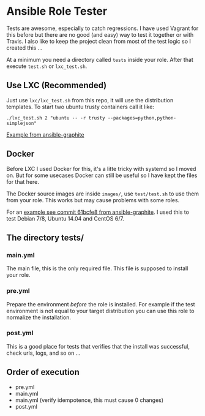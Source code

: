 # Ansible Role Tester

Tests are awesome, especially to catch regressions. I have used Vagrant for this before but there are no good (and easy) way to test it together or with Travis. I also like to keep the project clean from most of the test logic so I created this ...

At a minimum you need a directory called `tests` inside your role. After that execute `test.sh` or `lxc_test.sh`.

## Use LXC (Recommended)

Just use `lxc/lxc_test.sh` from this repo, it will use the distribution templates. To start two ubuntu trusty containers call it like:

```
./lxc_test.sh 2 "ubuntu -- -r trusty --packages=python,python-simplejson"
```

[Example from ansible-graphite](https://github.com/nsg/ansible-graphite/blob/master/.travis.yml)

## Docker

Before LXC I used Docker for this, it's a litte tricky with systemd so I moved on. But for some usecases Docker can still be useful so I have kept the files for that here.

The Docker source images are inside `images/`, use `test/test.sh` to use them from your role. This works but may cause problems with some roles.

For an [example see commit 61bcfe8 from ansible-graphite](https://github.com/nsg/ansible-graphite/blob/61bcfe8db8bee3612a6297657f6799ede2be6a33/.travis.yml). I used this to test Debian 7/8, Ubuntu 14.04 and CentOS 6/7.

## The directory tests/

### main.yml
The main file, this is the only required file. This file is supposed to install your role.

### pre.yml
Prepare the environment _before_ the role is installed. For example if the test environment is not equal to your target distribution you can use this role to normalize the installation.

### post.yml
This is a good place for tests that verifies that the install was successful, check urls, logs, and so on ...

## Order of execution

* pre.yml
* main.yml
* main.yml (verify idempotence, this must cause 0 changes)
* post.yml
